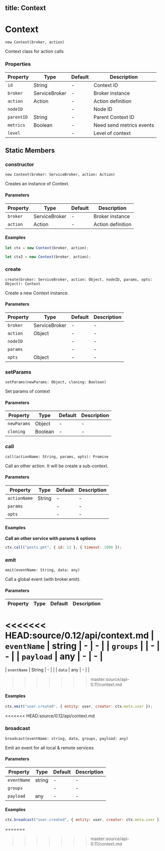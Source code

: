 title: Context
---



# Context




`new Context(broker, action)`

Context class for action calls




### Properties

| Property | Type | Default | Description |
| -------- | ---- | ------- | ----------- |
| `id` | String | - | Context ID |
| `broker` | ServiceBroker | - | Broker instance |
| `action` | Action | - | Action definition |
| `nodeID` |  | - | Node ID |
| `parentID` | String | - | Parent Context ID |
| `metrics` | Boolean | - | Need send metrics events |
| `level` |  | - | Level of context |







## Static Members



### constructor



`new Context(broker: ServiceBroker, action: Action)`

Creates an instance of Context.


#### Parameters

| Property | Type | Default | Description |
| -------- | ---- | ------- | ----------- |
| `broker` | ServiceBroker | - | Broker instance |
| `action` | Action | - | Action definition |






#### Examples





```js
let ctx = new Context(broker, action);
```





```js
let ctx2 = new Context(broker, action);
```





### create



`create(broker: ServiceBroker, action: Object, nodeID, params, opts: Object): Context`

Create a new Context instance.


#### Parameters

| Property | Type | Default | Description |
| -------- | ---- | ------- | ----------- |
| `broker` | ServiceBroker | - | - |
| `action` | Object | - | - |
| `nodeID` |  | - | - |
| `params` |  | - | - |
| `opts` | Object | - | - |








### setParams



`setParams(newParams: Object, cloning: Boolean)`

Set params of context


#### Parameters

| Property | Type | Default | Description |
| -------- | ---- | ------- | ----------- |
| `newParams` | Object | - | - |
| `cloning` | Boolean | - | - |








### call



`call(actionName: String, params, opts): Promise`

Call an other action. It will be create a sub-context.


#### Parameters

| Property | Type | Default | Description |
| -------- | ---- | ------- | ----------- |
| `actionName` | String | - | - |
| `params` |  | - | - |
| `opts` |  | - | - |






#### Examples




**Call an other service with params &amp; options**


```js
ctx.call("posts.get", { id: 12 }, { timeout: 1000 });
```





### emit



`emit(eventName: String, data: any)`

Call a global event (with broker.emit).


#### Parameters

| Property | Type | Default | Description |
| -------- | ---- | ------- | ----------- |
<<<<<<< HEAD:source/0.12/api/context.md
| `eventName` | string | - | - |
| `groups` |  | - | - |
| `payload` | any | - | - |
=======
| `eventName` | String | - |  |
| `data` | any | - |  |
>>>>>>> master:source/api-0.11/context.md






#### Examples





```js
ctx.emit("user.created", { entity: user, creator: ctx.meta.user });
```





<<<<<<< HEAD:source/0.12/api/context.md
### broadcast



`broadcast(eventName: string, data, groups, payload: any)`

Emit an event for all local & remote services


#### Parameters

| Property | Type | Default | Description |
| -------- | ---- | ------- | ----------- |
| `eventName` | string | - | - |
| `groups` |  | - | - |
| `payload` | any | - | - |






#### Examples





```js
ctx.broadcast("user.created", { entity: user, creator: ctx.meta.user });
```





=======
>>>>>>> master:source/api-0.11/context.md

